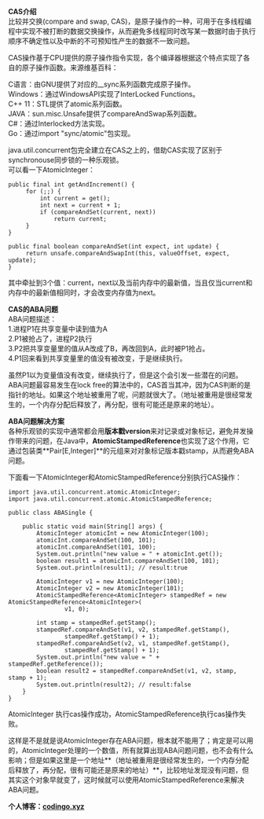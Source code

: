 ﻿**CAS介绍**  
比较并交换(compare and swap, CAS)，是原子操作的一种，可用于在多线程编程中实现不被打断的数据交换操作，从而避免多线程同时改写某一数据时由于执行顺序不确定性以及中断的不可预知性产生的数据不一致问题。

CAS操作基于CPU提供的原子操作指令实现，各个编译器根据这个特点实现了各自的原子操作函数。来源维基百科：

C语言：由GNU提供了对应的__sync系列函数完成原子操作。   
Windows：通过WindowsAPI实现了InterLocked Functions。  
C++ 11：STL提供了atomic系列函数。  
JAVA：sun.misc.Unsafe提供了compareAndSwap系列函数。  
C#：通过Interlocked方法实现。  
Go：通过import "sync/atomic"包实现。

java.util.concurrent包完全建立在CAS之上的，借助CAS实现了区别于synchronouse同步锁的一种乐观锁。  
可以看一下AtomicInteger：

```
public final int getAndIncrement() {
     for (;;) {
         int current = get();
         int next = current + 1;
         if (compareAndSet(current, next))
             return current;
     }
}

public final boolean compareAndSet(int expect, int update) {
     return unsafe.compareAndSwapInt(this, valueOffset, expect, update);
}
```

其中牵扯到3个值：current，next以及当前内存中的最新值，当且仅当current和内存中的最新值相同时，才会改变内存值为next。

**CAS的ABA问题**  
ABA问题描述：  
1.进程P1在共享变量中读到值为A  
2.P1被抢占了，进程P2执行  
3.P2把共享变量里的值从A改成了B，再改回到A，此时被P1抢占。  
4.P1回来看到共享变量里的值没有被改变，于是继续执行。

虽然P1以为变量值没有改变，继续执行了，但是这个会引发一些潜在的问题。ABA问题最容易发生在lock free的算法中的，CAS首当其冲，因为CAS判断的是指针的地址。如果这个地址被重用了呢，问题就很大了。（地址被重用是很经常发生的，一个内存分配后释放了，再分配，很有可能还是原来的地址）。

**ABA问题解决方案**  
各种乐观锁的实现中通常都会用**版本戳version**来对记录或对象标记，避免并发操作带来的问题，在Java中，**AtomicStampedReference**也实现了这个作用，它通过包装类**Pair\[E,Integer\]**的元组来对对象标记版本戳stamp，从而避免ABA问题。

下面看一下AtomicInteger和AtomicStampedReference分别执行CAS操作：

```
import java.util.concurrent.atomic.AtomicInteger;
import java.util.concurrent.atomic.AtomicStampedReference;

public class ABASingle {

    public static void main(String[] args) {
        AtomicInteger atomicInt = new AtomicInteger(100);
        atomicInt.compareAndSet(100, 101);
        atomicInt.compareAndSet(101, 100);
        System.out.println("new value = " + atomicInt.get());
        boolean result1 = atomicInt.compareAndSet(100, 101);
        System.out.println(result1); // result:true

        AtomicInteger v1 = new AtomicInteger(100);
        AtomicInteger v2 = new AtomicInteger(101);
        AtomicStampedReference<AtomicInteger> stampedRef = new AtomicStampedReference<AtomicInteger>(
                v1, 0);

        int stamp = stampedRef.getStamp();
        stampedRef.compareAndSet(v1, v2, stampedRef.getStamp(),
                stampedRef.getStamp() + 1);
        stampedRef.compareAndSet(v2, v1, stampedRef.getStamp(),
                stampedRef.getStamp() + 1);
        System.out.println("new value = " + stampedRef.getReference());
        boolean result2 = stampedRef.compareAndSet(v1, v2, stamp, stamp + 1);
        System.out.println(result2); // result:false
    }
}
```

AtomicInteger 执行cas操作成功，AtomicStampedReference执行cas操作失败。

这样是不是就是说AtomicInteger存在ABA问题，根本就不能用了；肯定是可以用的，AtomicInteger处理的一个数值，所有就算出现ABA问题问题，也不会有什么影响；但是如果这里是一个地址**（地址被重用是很经常发生的，一个内存分配后释放了，再分配，很有可能还是原来的地址）**，比较地址发现没有问题，但其实这个对象早就变了，这时候就可以使用AtomicStampedReference来解决ABA问题。

**个人博客：[codingo.xyz](http://codingo.xyz/)**